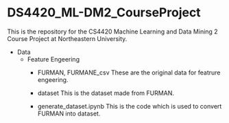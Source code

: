 # DS4420_ML-DM2_CourseProject
This is the repository for the CS4420 Machine Learning and Data Mining 2 Course Project at Northeastern University.

- Data
    - Feature Engeering
        - FURMAN, FURMANE_csv
            These are the original data for featrure engeering.

        - dataset
            This is the dataset made from FURMAN.

        - generate_dataset.ipynb
            This is the code which is used to convert FURMAN into dataset.

